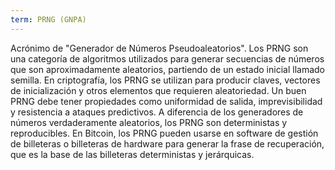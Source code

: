 ```yaml
---
term: PRNG (GNPA)
---
```


Acrónimo de "Generador de Números Pseudoaleatorios". Los PRNG son una categoría de algoritmos utilizados para generar secuencias de números que son aproximadamente aleatorios, partiendo de un estado inicial llamado semilla. En criptografía, los PRNG se utilizan para producir claves, vectores de inicialización y otros elementos que requieren aleatoriedad. Un buen PRNG debe tener propiedades como uniformidad de salida, imprevisibilidad y resistencia a ataques predictivos. A diferencia de los generadores de números verdaderamente aleatorios, los PRNG son deterministas y reproducibles. En Bitcoin, los PRNG pueden usarse en software de gestión de billeteras o billeteras de hardware para generar la frase de recuperación, que es la base de las billeteras deterministas y jerárquicas.